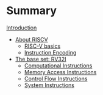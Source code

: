 # Summary

[Introduction](README.md)

- [About RISCV]()
  + [RISC-V basics](riscv/overview.md)
  + [Instruction Encoding](riscv/encoding.md)
- [The base set: RV32I](rv32i.md)
  + [Computational Instructions](rv32i/computational.md)
  + [Memory Access Instructions](rv32i/memoryaccess.md)
  + [Control Flow Instructions](rv32i/controlflow.md)
  + [System Instructions]()

